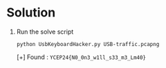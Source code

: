 # Solution

1. Run the solve script
    ```
    python UsbKeyboardHacker.py USB-traffic.pcapng
    ```
    [+] Found : `YCEP24{N0_0n3_w1ll_s33_m3_Lm40}`
